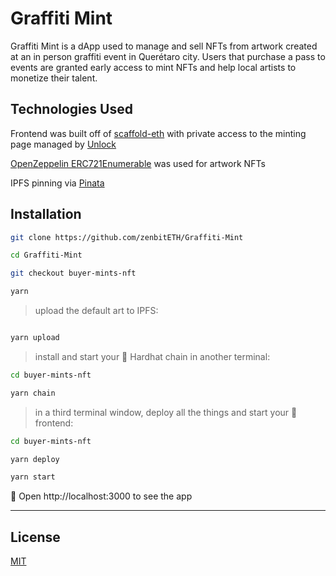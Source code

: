 # Graffiti Mint

Graffiti Mint is a dApp used to manage and sell NFTs from artwork created at an in person graffiti event in Querétaro city. Users that purchase a pass to events are granted early access to mint NFTs and help local artists to monetize their talent.

## Technologies Used

Frontend was built off of [scaffold-eth](https://github.com/scaffold-eth/scaffold-eth/tree/buyer-mints-nft) with private access to the minting page managed by [Unlock](https://unlock-protocol.com/)

[OpenZeppelin ERC721Enumerable](https://github.com/OpenZeppelin/openzeppelin-contracts/blob/master/contracts/token/ERC721/extensions/ERC721Enumerable.sol) was used for artwork NFTs

IPFS pinning via [Pinata](https://www.pinata.cloud/)

## Installation

```bash
git clone https://github.com/zenbitETH/Graffiti-Mint

cd Graffiti-Mint

git checkout buyer-mints-nft

yarn
```

> upload the default art to IPFS:

```bash

yarn upload

```

> install and start your 👷‍ Hardhat chain in another terminal:

```bash
cd buyer-mints-nft

yarn chain
```

> in a third terminal window, deploy all the things and start your 📱 frontend:

```bash
cd buyer-mints-nft

yarn deploy

yarn start
```

📱 Open http://localhost:3000 to see the app

---

## License

[MIT](https://choosealicense.com/licenses/mit/)
